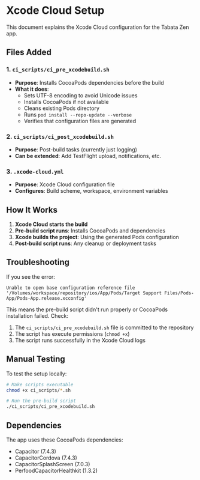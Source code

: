 # Xcode Cloud Setup

This document explains the Xcode Cloud configuration for the Tabata Zen app.

## Files Added

### 1. `ci_scripts/ci_pre_xcodebuild.sh`
- **Purpose**: Installs CocoaPods dependencies before the build
- **What it does**:
  - Sets UTF-8 encoding to avoid Unicode issues
  - Installs CocoaPods if not available
  - Cleans existing Pods directory
  - Runs `pod install --repo-update --verbose`
  - Verifies that configuration files are generated

### 2. `ci_scripts/ci_post_xcodebuild.sh`
- **Purpose**: Post-build tasks (currently just logging)
- **Can be extended**: Add TestFlight upload, notifications, etc.

### 3. `.xcode-cloud.yml`
- **Purpose**: Xcode Cloud configuration file
- **Configures**: Build scheme, workspace, environment variables

## How It Works

1. **Xcode Cloud starts the build**
2. **Pre-build script runs**: Installs CocoaPods and dependencies
3. **Xcode builds the project**: Using the generated Pods configuration
4. **Post-build script runs**: Any cleanup or deployment tasks

## Troubleshooting

If you see the error:
```
Unable to open base configuration reference file '/Volumes/workspace/repository/ios/App/Pods/Target Support Files/Pods-App/Pods-App.release.xcconfig'
```

This means the pre-build script didn't run properly or CocoaPods installation failed. Check:

1. The `ci_scripts/ci_pre_xcodebuild.sh` file is committed to the repository
2. The script has execute permissions (`chmod +x`)
3. The script runs successfully in the Xcode Cloud logs

## Manual Testing

To test the setup locally:

```bash
# Make scripts executable
chmod +x ci_scripts/*.sh

# Run the pre-build script
./ci_scripts/ci_pre_xcodebuild.sh
```

## Dependencies

The app uses these CocoaPods dependencies:
- Capacitor (7.4.3)
- CapacitorCordova (7.4.3) 
- CapacitorSplashScreen (7.0.3)
- PerfoodCapacitorHealthkit (1.3.2)
